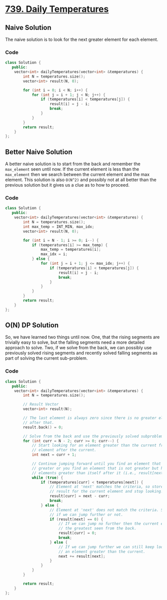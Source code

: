 # [739. Daily Temperatures](https://leetcode.com/problems/daily-temperatures/description/)

## Naive Solution

The naive solution is to look for the next greater element for each element.

### Code

```cpp
class Solution {
   public:
    vector<int> dailyTemperatures(vector<int> &temperatures) {
        int N = temperatures.size();
        vector<int> result(N, 0);

        for (int i = 0; i < N; i++) {
            for (int j = i + 1; j < N; j++) {
                if (temperatures[i] < temperatures[j]) {
                    result[i] = j - i;
                    break;
                }
            }
        }
        return result;
    }
};
```

## Better Naive Solution

A better naive solution is to start from the back and remember the `max_element`
seen until now. If the current element is less than the `max_element` then we
search between the current element and the max element. This solution is also
`O(N^2)` and possibly not at all better than the previous solution but it gives
us a clue as to how to proceed.

### Code

```cpp
class Solution {
   public:
    vector<int> dailyTemperatures(vector<int> &temperatures) {
        int N = temperatures.size();
        int max_temp = INT_MIN, max_idx;
        vector<int> result(N, 0);

        for (int i = N - 1; i >= 0; i--) {
            if (temperatures[i] >= max_temp) {
                max_temp = temperatures[i];
                max_idx = i;
            } else {
                for (int j = i + 1; j <= max_idx; j++) {
                    if (temperatures[i] < temperatures[j]) {
                        result[i] = j - i;
                        break;
                    }
                }
            }
        }
        return result;
    }
};
```

## O(N) DP Solution

So, we have learned two things until now. One, that the rising segments are
trivially easy to solve, but the falling segments need a more detailed approach
to solve. Two, if we solve from the back, we can possibly use previously solved
rising segments and recently solved falling segments as part of solving the
current sub-problem.

### Code

```cpp
class Solution {
   public:
    vector<int> dailyTemperatures(vector<int> &temperatures) {
        int N = temperatures.size();

        // Result Vector
        vector<int> result(N);

        // The last element is always zero since there is no greater element
        // after that.
        result.back() = 0;

        // Solve from the back and use the previously solved subproblems.
        for (int curr = N - 2; curr >= 0; curr--) {
            // Start looking for an element greater than the current from 1
            // element after the current.
            int next = curr + 1;

            // Continue jumping forward until you find an element that is
            // greater or you find an element that is not greater but has no
            // elements greater than itself after it (i.e., result[next] == 0).
            while (true) {
                if (temperatures[curr] < temperatures[next]) {
                    // Element at 'next' matches the criteria, so store the
                    // result for the current element and stop looking.
                    result[curr] = next - curr;
                    break;
                } else {
                    // Element at 'next' does not match the criteria. So check
                    // if we can jump further or not.
                    if (result[next] == 0) {
                        // If we can jump no further then the current element is
                        // the greatest seen from the back.
                        result[curr] = 0;
                        break;
                    } else {
                        // If we can jump further we can still keep looking for
                        // an element greater than the current.
                        next += result[next];
                    }
                }
            }
        }

        return result;
    }
};
```
